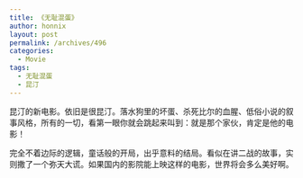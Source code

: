 ```yaml
---
title: 《无耻混蛋》
author: honnix
layout: post
permalink: /archives/496
categories:
  - Movie
tags:
  - 无耻混蛋
  - 昆汀
---
```

昆汀的新电影。依旧是很昆汀。落水狗里的坏蛋、杀死比尔的血腥、低俗小说的叙事风格，所有的一切，看第一眼你就会跳起来叫到：就是那个家伙，肯定是他的电影！

完全不着边际的逻辑，童话般的开局，出乎意料的结局。看似在讲二战的故事，实则撒了一个弥天大谎。如果国内的影院能上映这样的电影，世界将会多么美好啊。